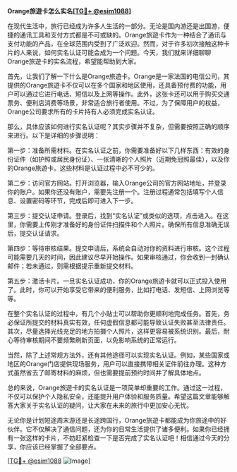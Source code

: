 **Orange旅遊卡怎么实名[[TG💪+ @esim1088](https://t.me/s/esim1088)]**

在现代生活中，旅行已经成为许多人生活的一部分。无论是国内游还是出国游，便捷的通讯工具和支付方式都是不可或缺的。Orange旅遊卡作为一种结合了通讯与支付功能的产品，在全球范围内受到了广泛欢迎。然而，对于许多初次接触这种卡片的人来说，如何实名认证可能会成为一个问题。今天，我们就来详细聊聊Orange旅遊卡的实名流程，希望能帮助到大家。

首先，让我们了解一下什么是Orange旅遊卡。Orange是一家法国的电信公司，其提供的Orange旅遊卡不仅可以在多个国家和地区使用，还具备预付费的功能，用户可以通过它进行电话、短信以及上网等操作。此外，这张卡还可以用于购买交通票务、便利店消费等场景，非常适合旅行者使用。不过，为了保障用户的权益，Orange公司要求所有的卡片持有人必须完成实名认证。

那么，具体应该如何进行实名认证呢？其实步骤并不复杂，但需要按照正确的顺序来进行。以下是详细的步骤说明：

第一步：准备所需材料。在实名认证之前，你需要准备好以下几样东西：有效的身份证件（如护照或居民身份证）、一张清晰的个人照片（近期免冠照最佳），以及你的Orange旅遊卡。这些材料是认证过程中必不可少的。

第二步：访问官方网站。打开浏览器，输入Orange公司的官方网站地址，并登录你的账户。如果你还没有账户，需要先注册一个。注册过程通常包括填写个人信息、设置密码等环节，完成后即可进入下一步。

第三步：提交认证申请。登录后，找到“实名认证”或类似的选项，点击进入。在这里，你需要上传刚才准备好的身份证件扫描件和个人照片。确保所有信息准确无误后，提交认证请求。

第四步：等待审核结果。提交申请后，系统会自动对你的资料进行审核。这个过程可能需要几天的时间，因此建议尽早开始操作。如果审核通过，你会收到一封确认邮件；若未通过，则需根据提示重新提交材料。

第五步：激活卡片。一旦实名认证成功，你的Orange旅遊卡就可以正式投入使用了。此时，你可以开始享受它带来的便利服务，比如打电话、发短信、上网浏览等等。

在整个实名认证的过程中，有几个小贴士可以帮助你更顺利地完成任务。首先，务必保证所提交的材料真实有效，任何虚假信息都可能导致认证失败甚至法律责任。其次，尽量选择光线充足的地方拍摄个人照片，这样更容易被系统识别。最后，耐心等待审核期间不要频繁刷新页面，以免影响系统的正常运行。

当然，除了上述常规方法外，还有其他途径可以实现实名认证。例如，某些国家或地区的Orange门店提供现场服务，用户可以直接携带相关证件前往办理。这种方式虽然省去了邮寄材料的麻烦，但也需要提前预约时间并了解具体地点。

总的来说，Orange旅遊卡的实名认证是一项简单却重要的工作。通过这一过程，不仅可以保护个人隐私安全，还能提升用户体验和服务质量。希望这篇文章能够解答大家关于实名认证的疑问，让大家在未来的旅行中更加安心无忧。

无论你是计划短途周末游还是长途跨国行，Orange旅遊卡都能成为你旅途中的好伙伴。它不仅解决了通信问题，还为你的日常生活提供了诸多便利。如果你已经拥有一张这样的卡片，不妨赶紧检查一下是否完成了实名认证吧！相信通过今天的分享，你应该已经掌握了全部要点。

[[TG💪+ @esim1088](https://t.me/s/esim1088) ![Image](https://i.postimg.cc/4NQfJmqS/Snipaste-2025-05-13-00-14-12.png)]